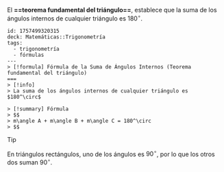 El **==teorema fundamental del triángulo==**, establece que la suma de los ángulos internos de cualquier triángulo es $180^\circ$. 

```anki
id: 1757499320315
deck: Matemáticas::Trigonometría
tags:
  - trigonometría
  - fórmulas
---
> [!formula] Fórmula de la Suma de Ángulos Internos (Teorema fundamental del triángulo)
===
> [!info]
> La suma de los ángulos internos de cualquier triángulo es $180^\circ$

> [!summary] Fórmula
> $$
> m\angle A + m\angle B + m\angle C = 180^\circ
> $$
```

> [!tip]
> En triángulos rectángulos, uno de los ángulos es $90^\circ$, por lo que los otros dos suman $90^\circ$.

